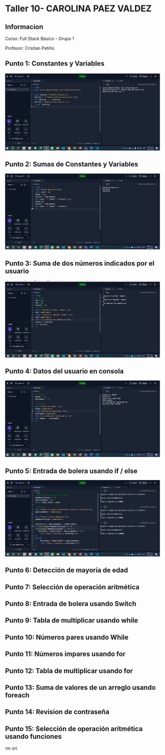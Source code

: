 <h1>Taller 10- CAROLINA PAEZ VALDEZ </h1>
<h2>Informacion</h2>
<p>Curso: Full Stack Básico - Grupo 1 </p>
<p>Profesor: Cristian Patiño </p>

<h2>Punto 1: Constantes y Variables</h2>
<img  src="./public/images/punto-1.png" alt="Punto 1">
 
<h2>Punto 2: Sumas de Constantes y Variables</h2>
<img  src="./public/images/punto-2.png" alt="Punto 2">
 
<h2>Punto 3: Suma de dos números indicados por el usuario</h2>
<img  src="./public/images/punto-3.png" alt="Punto 3">

<h2>Punto 4: Datos del usuario en consola</h2>
<img  src="./public/images/punto-4.png" alt="Punto 4">
 
<h2>Punto 5: Entrada de bolera usando if / else</h2>
<img  src="./public/images/punto-5.png" alt="Punto 5">
 
<h2>Punto 6: Detección de mayoría de edad</h2>
 
<h2>Punto 7: Selección de operación aritmética</h2>
 
<h2>Punto 8: Entrada de bolera usando Switch</h2>
 
<h2>Punto 9: Tabla de multiplicar usando while</h2>
 
<h2>Punto 10: Números pares usando While</h2>
 
<h2>Punto 11: Números impares usando for</h2>
 
<h2>Punto 12: Tabla de multiplicar usando for</h2>
 
<h2>Punto 13: Suma de valores de un arreglo usando foreach</h2>
 
<h2>Punto 14: Revision de contraseña</h2>
 
<h2>Punto 15: Selección de operación aritmética usando funciones</h2>rm ori